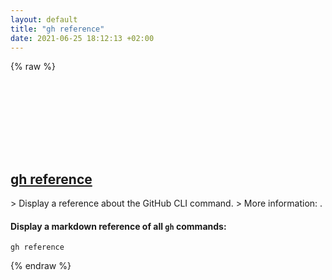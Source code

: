 ```yaml
---
layout: default
title: "gh reference"
date: 2021-06-25 18:12:13 +02:00
---
```

{% raw %}
<h2 id="gh-reference">
  <a href="/en/common/gh-reference.html">gh reference</a> <a href="#gh-reference"><svg class="icon">
    <use href="/assets/images/unicode_sprite.svg#link" />
  </svg></a>
</h2>
> Display a reference about the GitHub CLI command.
> More information: <https://cli.github.com/manual/gh_help_reference>.

#### Display a markdown reference of all `gh` commands:
```shell
gh reference
```
{% endraw %}